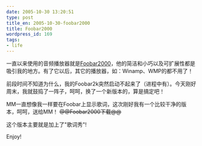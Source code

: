 ```yaml
---
date: 2005-10-30 13:20:51
type: post
title_en: 2005-10-30-foobar2000
title: Foobar2000
wordpress_id: 169
tags:
- life
---
```


一直以来使用的音频播放器就是[Foobar2000](http://www.foobar2000.org)，他的简洁和小巧以及可扩展性都是吸引我的地方。有了它以后，其它的播放器，如：Winamp、WMP的都不用了！

前段时间不知道为什么，我的Foobar2k突然启动不起来了（进程中有）。今天刚好周末，我就鼓捣了一阵子，呵呵，换了一个新版本的，算是搞定吧！

MM一直想像我一样要在Foobar上显示歌词，这次刚好我有一个比较干净的版本，呵呵，送给MM！
<del>@@Foobar2000下载@@</del>

这个版本主要就是加上了"歌词秀"!

Enjoy!

